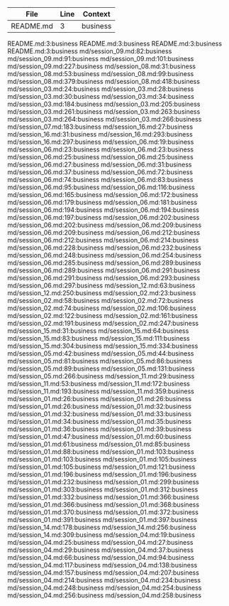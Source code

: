 |File|Line|Context|
|---|---|---|
|README.md|3|business|
README.md:3:business
README.md:3:business
README.md:3:business
README.md:3:business
md/session_09.md:82:business
md/session_09.md:91:business
md/session_09.md:101:business
md/session_09.md:227:business
md/session_08.md:31:business
md/session_08.md:53:business
md/session_08.md:99:business
md/session_08.md:379:business
md/session_08.md:418:business
md/session_03.md:24:business
md/session_03.md:28:business
md/session_03.md:30:business
md/session_03.md:34:business
md/session_03.md:184:business
md/session_03.md:205:business
md/session_03.md:261:business
md/session_03.md:263:business
md/session_03.md:264:business
md/session_03.md:266:business
md/session_07.md:183:business
md/session_16.md:27:business
md/session_16.md:31:business
md/session_16.md:293:business
md/session_16.md:297:business
md/session_06.md:19:business
md/session_06.md:23:business
md/session_06.md:23:business
md/session_06.md:25:business
md/session_06.md:25:business
md/session_06.md:27:business
md/session_06.md:31:business
md/session_06.md:37:business
md/session_06.md:72:business
md/session_06.md:74:business
md/session_06.md:83:business
md/session_06.md:95:business
md/session_06.md:116:business
md/session_06.md:165:business
md/session_06.md:172:business
md/session_06.md:179:business
md/session_06.md:181:business
md/session_06.md:194:business
md/session_06.md:194:business
md/session_06.md:197:business
md/session_06.md:202:business
md/session_06.md:202:business
md/session_06.md:209:business
md/session_06.md:209:business
md/session_06.md:212:business
md/session_06.md:212:business
md/session_06.md:214:business
md/session_06.md:228:business
md/session_06.md:232:business
md/session_06.md:248:business
md/session_06.md:254:business
md/session_06.md:285:business
md/session_06.md:289:business
md/session_06.md:289:business
md/session_06.md:291:business
md/session_06.md:291:business
md/session_06.md:293:business
md/session_06.md:297:business
md/session_12.md:63:business
md/session_12.md:250:business
md/session_02.md:23:business
md/session_02.md:58:business
md/session_02.md:72:business
md/session_02.md:74:business
md/session_02.md:106:business
md/session_02.md:122:business
md/session_02.md:161:business
md/session_02.md:191:business
md/session_02.md:247:business
md/session_15.md:31:business
md/session_15.md:64:business
md/session_15.md:83:business
md/session_15.md:111:business
md/session_15.md:304:business
md/session_15.md:334:business
md/session_05.md:42:business
md/session_05.md:44:business
md/session_05.md:81:business
md/session_05.md:86:business
md/session_05.md:89:business
md/session_05.md:131:business
md/session_05.md:266:business
md/session_11.md:29:business
md/session_11.md:53:business
md/session_11.md:172:business
md/session_11.md:193:business
md/session_11.md:359:business
md/session_01.md:26:business
md/session_01.md:26:business
md/session_01.md:26:business
md/session_01.md:32:business
md/session_01.md:32:business
md/session_01.md:33:business
md/session_01.md:34:business
md/session_01.md:35:business
md/session_01.md:36:business
md/session_01.md:39:business
md/session_01.md:47:business
md/session_01.md:60:business
md/session_01.md:61:business
md/session_01.md:85:business
md/session_01.md:88:business
md/session_01.md:103:business
md/session_01.md:103:business
md/session_01.md:105:business
md/session_01.md:105:business
md/session_01.md:121:business
md/session_01.md:196:business
md/session_01.md:196:business
md/session_01.md:232:business
md/session_01.md:299:business
md/session_01.md:303:business
md/session_01.md:312:business
md/session_01.md:332:business
md/session_01.md:366:business
md/session_01.md:366:business
md/session_01.md:368:business
md/session_01.md:370:business
md/session_01.md:372:business
md/session_01.md:391:business
md/session_01.md:397:business
md/session_14.md:178:business
md/session_14.md:256:business
md/session_14.md:309:business
md/session_04.md:19:business
md/session_04.md:25:business
md/session_04.md:27:business
md/session_04.md:29:business
md/session_04.md:37:business
md/session_04.md:66:business
md/session_04.md:94:business
md/session_04.md:117:business
md/session_04.md:138:business
md/session_04.md:157:business
md/session_04.md:207:business
md/session_04.md:214:business
md/session_04.md:234:business
md/session_04.md:248:business
md/session_04.md:254:business
md/session_04.md:256:business
md/session_04.md:258:business
